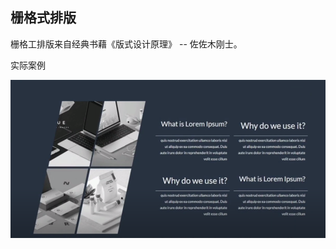 ## 栅格式排版

栅格工排版来自经典书藉《版式设计原理》 -- 佐佐木刚士。



实际案例

![image-20201124234310115](https://raw.githubusercontent.com/huxiaoning/img/master/20201124234311.png)